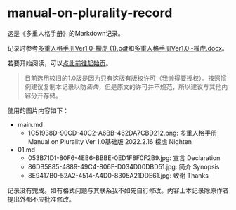 # manual-on-plurality-record

这是《多重人格手册》的Markdown记录。

记录时参考[多重人格手册Ver1.0-檬虎 (1).pdf](raw.pdf "raw.pdf")和[多重人格手册Ver1.0 -檬虎.docx](raw.docx "raw.docx")。

若要开始阅读，可以[点此前往起始页](main.md "main.md")。

> 目前选用较旧的1.0版是因为只有这版有版权许可（我懒得要授权）。按照惯例建议复制本记录以防*丢失*，但是原文的许可并不规范，所以建议与其他内容分开存储。

使用的图片内容如下：

- main.md
	- 1C51938D-90CD-40C2-A6BB-462DA7CBD212.png: 多重人格手册 Manual on Plurality Ver 1.0基础版 2022.2.16 檬虎 Nighten
- 01.md
	- 053B71D1-80F6-4EB6-BBBE-0ED1F8F0F2B9.jpg: 宣言 Declaration
	- 86DB5885-4889-49C4-806F-D034D00DBD51.jpg: 简介 Synopsis
	- 8E9417B0-52A2-4514-A4D0-8305A21DDE61.jpg: 致谢 Thanks

记录没有完成。如有格式问题与其联系我不如先自行修改。内容上本记录除原作者提出外都不应批准修改。
